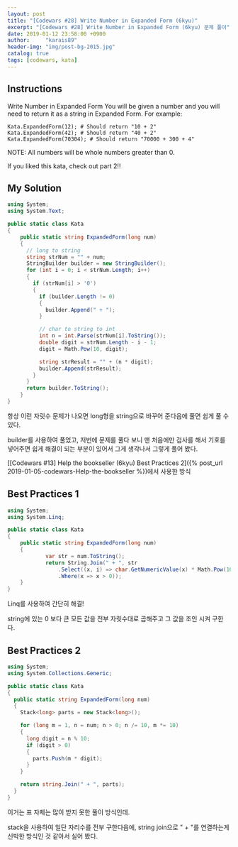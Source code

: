 ```yaml
---
layout: post
title: "[Codewars #28] Write Number in Expanded Form (6kyu)"
excerpt: "[Codewars #28] Write Number in Expanded Form (6kyu) 문제 풀이"
date: 2019-01-12 23:58:00 +0900
author:     "karais89"
header-img: "img/post-bg-2015.jpg"
catalog: true
tags: [codewars, kata]
---
```


## Instructions

Write Number in Expanded Form
You will be given a number and you will need to return it as a string in Expanded Form. For example:

```
Kata.ExpandedForm(12); # Should return "10 + 2"
Kata.ExpandedForm(42); # Should return "40 + 2"
Kata.ExpandedForm(70304); # Should return "70000 + 300 + 4"
```

NOTE: All numbers will be whole numbers greater than 0.

If you liked this kata, check out part 2!!

## My Solution

```csharp
using System;
using System.Text;

public static class Kata
{
    public static string ExpandedForm(long num)
    {
      // long to string
      string strNum = "" + num;
      StringBuilder builder = new StringBuilder();
      for (int i = 0; i < strNum.Length; i++)
      {
        if (strNum[i] > '0')
        {
          if (builder.Length != 0)
          {
            builder.Append(" + ");
          }

          // char to string to int
          int n = int.Parse(strNum[i].ToString());
          double digit = strNum.Length - i - 1;
          digit = Math.Pow(10, digit);

          string strResult = "" + (n * digit);
          builder.Append(strResult);
        }
      }
      return builder.ToString();
    }
}
```

항상 이런 자릿수 문제가 나오면 long형을 string으로 바꾸어 준다음에 풀면 쉽게 풀 수 있다.

builder를 사용하여 풀었고, 저번에 문제를 풀다 보니 맨 처음에만 검사를 해서 기호를 넣어주면 쉽게 해결이 되는 부분이 있어서 그게 생각나서 그렇게 풀어 봤다.

[[Codewars #13] Help the bookseller (6kyu) Best Practices 2]({% post_url 2019-01-05-codewars-Help-the-bookseller %})에서 사용한 방식

## Best Practices 1

```csharp
using System;
using System.Linq;

public static class Kata
{
    public static string ExpandedForm(long num)
    {
            var str = num.ToString();
            return String.Join(" + ", str
                .Select((x, i) => char.GetNumericValue(x) * Math.Pow(10, str.Length - i - 1))
                .Where(x => x > 0));
    }
}
```

Linq를 사용하여 간단히 해결!

string에 있는 0 보다 큰 모든 값을 전부 자릿수대로 곱해주고 그 값을 조인 시켜 구한다.

## Best Practices 2

```csharp
using System;
using System.Collections.Generic;

public static class Kata
{
  public static string ExpandedForm(long num)
  {
    Stack<long> parts = new Stack<long>();

    for (long m = 1, n = num; n > 0; n /= 10, m *= 10)
    {
      long digit = n % 10;
      if (digit > 0)
      {
        parts.Push(m * digit);
      }
    }

    return string.Join(" + ", parts);
  }
}
```

이거는 표 자체는 많이 받지 못한 풀이 방식인데.

stack을 사용하여 일단 자리수를 전부 구한다음에, string join으로 " + "를 연결하는게 신박한 방식인 것 같아서 실어 봤다.
